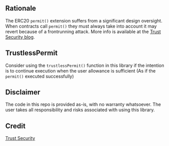 ## Rationale
The ERC20 `permit()` extension suffers from a significant design oversight. When contracts call `permit()` they must always take into account it may revert because of a frontrunning attack. More info is available at the [Trust Security blog](https://www.trust-security.xyz/post/permission-denied). 

## TrustlessPermit
Consider using the `trustlessPermit()` function in this library if the intention is to continue execution when the user allowance is sufficient (As if the `permit()` executed successfully)

## Disclaimer
The code in this repo is provided as-is, with no warranty whatsoever. The user takes all responsibility and risks associated with using this library.

## Credit
[Trust Security](https://trust-security.xyz/)
